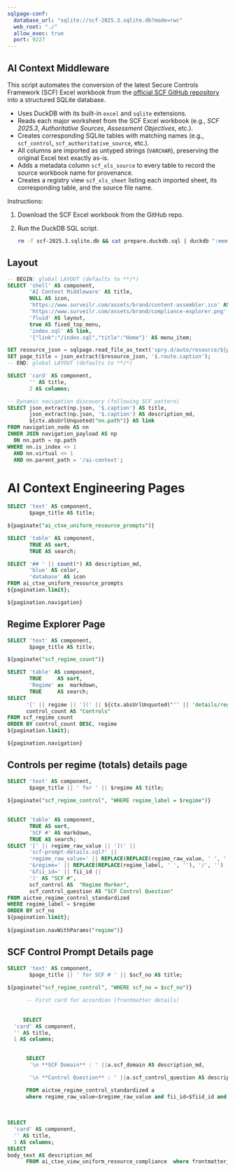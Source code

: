 ```yaml
---
sqlpage-conf:
  database_url: "sqlite://scf-2025.3.sqlite.db?mode=rwc"
  web_root: "./"
  allow_exec: true
  port: 9227
---
```

## AI Context Middleware

This script automates the conversion of the latest Secure Controls Framework
(SCF) Excel workbook from the
[official SCF GitHub repository](https://github.com/securecontrolsframework/securecontrolsframework)
into a structured SQLite database.

- Uses DuckDB with its built-in `excel` and `sqlite` extensions.
- Reads each major worksheet from the SCF Excel workbook (e.g., _SCF 2025.3_,
  _Authoritative Sources_, _Assessment Objectives_, etc.).
- Creates corresponding SQLite tables with matching names (e.g., `scf_control`,
  `scf_authoritative_source`, etc.).
- All columns are imported as untyped strings (`VARCHAR`), preserving the
  original Excel text exactly as-is.
- Adds a metadata column `scf_xls_source` to every table to record the source
  workbook name for provenance.
- Creates a registry view `scf_xls_sheet` listing each imported sheet, its
  corresponding table, and the source file name.

Instructions:

1. Download the SCF Excel workbook from the GitHub repo.
2. Run the DuckDB SQL script.

   ```bash
   rm -f scf-2025.3.sqlite.db && cat prepare.duckdb.sql | duckdb ":memory:"
   ```

## Layout

```sql LAYOUT
-- BEGIN: global LAYOUT (defaults to **/*)
SELECT 'shell' AS component,
       'AI Context Middleware' AS title,
       NULL AS icon,
       'https://www.surveilr.com/assets/brand/content-assembler.ico' AS favicon,
       'https://www.surveilr.com/assets/brand/compliance-explorer.png' AS image,
       'fluid' AS layout,
       true AS fixed_top_menu,
       'index.sql' AS link,
       '{"link":"/index.sql","title":"Home"}' AS menu_item;

SET resource_json = sqlpage.read_file_as_text('spry.d/auto/resource/${path}.auto.json');
SET page_title = json_extract($resource_json, '$.route.caption');
-- END: global LAYOUT (defaults to **/*)
```

```sql index.sql { route: { caption: "Home" } }
SELECT 'card' AS component,
       '' AS title,
       2 AS columns;

-- Dynamic navigation discovery (following SCF pattern)
SELECT json_extract(np.json, '$.caption') AS title,
       json_extract(np.json, '$.caption') AS description_md,
       ${ctx.absUrlUnquoted("nn.path")} AS link
FROM navigation_node AS nn
INNER JOIN navigation_payload AS np
  ON nn.path = np.path
WHERE nn.is_index <> 1 
  AND nn.virtual <> 1 
  AND nn.parent_path = '/ai-context';
```

# AI Context Engineering Pages



```sql ai-context/opsfolio.sql { route: { caption: "OpsFolio Prompts" } }
SELECT 'text' AS component,
       $page_title AS title;

${paginate("ai_ctxe_uniform_resource_prompts")}

SELECT 'table' AS component,
       TRUE AS sort,
       TRUE AS search;

SELECT '## ' || count(*) AS description_md,
       'blue' AS color,
       'database' AS icon
FROM ai_ctxe_uniform_resource_prompts
${pagination.limit};

${pagination.navigation}
```

## Regime Explorer Page

```sql ai-context/scf-explorer.sql { route: { caption: "SCF Control Regimes" } }
SELECT 'text' AS component,
       $page_title AS title;

${paginate("scf_regime_count")}

SELECT 'table' AS component,
       TRUE     AS sort,
       'Regime' as  markdown,
       TRUE     AS search;              
SELECT
      '[' || regime || '](' || ${ctx.absUrlUnquoted("'' || 'details/regime.sql?regime=' || replace(replace(replace(regime, ' ', '%20'), '&', '%26'), '#', '%23') || ''")} || ')' AS "Regime", 
      control_count AS "Controls"
FROM scf_regime_count
ORDER BY control_count DESC, regime
${pagination.limit};

${pagination.navigation}
```

## Controls per regime (totals) details page
 
```sql ai-context/details/regime.sql { route: { caption: "Controls per regime (totals) details" } }
SELECT 'text' AS component,
       $page_title || ' for ' || $regime AS title;
 
${paginate("scf_regime_control", "WHERE regime_label = $regime")}

 
SELECT 'table' AS component,
       TRUE AS sort,
       'SCF #' AS markdown,
       TRUE AS search; 
SELECT '[' || regime_raw_value || '](' ||
       'scf-prompt-details.sql?' ||
       'regime_raw_value=' || REPLACE(REPLACE(regime_raw_value, ' ', ''), '/', '') ||
       '&regime=' || REPLACE(REPLACE(regime_label, ' ', ''), '/', '') ||
       '&fii_id=' || fii_id ||
       ')' AS "SCF #",
       scf_control AS  "Regime Marker",
       scf_control_question AS "SCF Control Question"
FROM aictxe_regime_control_standardized
WHERE regime_label = $regime
ORDER BY scf_no
${pagination.limit};
 
${pagination.navWithParams("regime")}
```
 
## SCF Control Prompt Details page
 
```sql ai-context/details/scf-prompt-details.sql { route: { caption: "SCF Prompt Details" } }
SELECT 'text' AS component,
       $page_title || ' for SCF # ' || $scf_no AS title;
 
${paginate("scf_regime_control", "WHERE scf_no = $scf_no")}

      -- First card for accordion (frontmatter details)
   
     
     SELECT
  'card' AS component,
  '' AS title,
  1 AS columns;

     
      SELECT
       '\n **SCF Domain** : ' ||a.scf_domain AS description_md,

       '\n **Control Question** : ' ||a.scf_control_question AS description_md

      FROM aictxe_regime_control_standardized a
      where regime_raw_value=$regime_raw_value and fii_id=$fiid_id and regime=$regime;
     
      
 
SELECT
  'card' AS component,
  '' AS title,
  1 AS columns;
SELECT  
body_text AS description_md
      FROM ai_ctxe_view_uniform_resource_compliance  where frontmatter_control_id=$regime_raw_value ;
```
